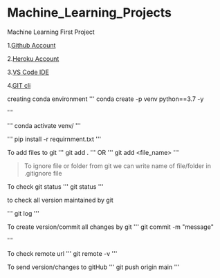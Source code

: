 # Machine_Learning_Projects
Machine Learning First Project


1.[Github Account](https://github.com)

2.[Heroku Account](https://dashboard.heroku.com/login)

3.[VS Code IDE](https://code.visualstudio.com/download)

4.[GIT cli](https://git-scm.com/downloads)



creating conda environment
'''
conda create -p venv python==3.7 -y

'''

'''
conda activate venv/
'''

'''
pip install -r requirnment.txt
'''

To add files to git 
'''
git add .
'''
OR
'''
git add <file_name>
'''


>To ignore file or folder from git we can write name  of file/folder in .gitignore file


To check git status
'''
git status
'''

to check all version maintained by git

'''
git log
'''

To create version/commit all changes by git
'''
git commit -m "message"

'''

To check remote url
'''
git remote -v
'''

To send version/changes to gitHub
'''
git push origin main
'''